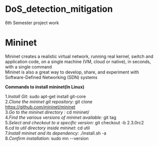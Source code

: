 # DoS_detection_mitigation
6th Semester project work

# **Mininet**

Mininet creates a realistic virtual network, running real kernel, switch and application code, on a single machine (VM, cloud or native), in seconds, with a single command  
Mininet is also a great way to develop, share, and experiment with Software-Defined Networking (SDN) systems  

**Commands to install mininet(In Linux)**  

1._Install Git:_ sudo apt-get install git-core  
2._Clone the mininet git repository_: git clone https://github.com/mininet/mininet  
3._Go to the mininet directory :_ cd mininet/  
4._Find the various versions of mininet available:_ git tag  
5._Select and checkout to a specific version:_ git checkout -b 2.3.0rc2  
6._cd to util directory inside mininet:_ cd util  
7._Install mininet and its dependency:_ ./install.sh -a  
8._Confirm installation:_ sudo mn --version  
